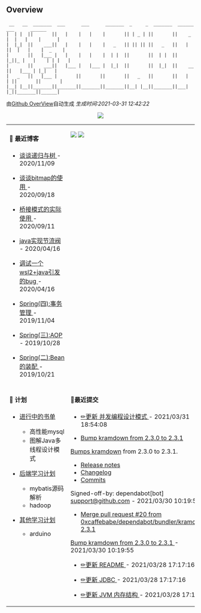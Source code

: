 
## Overview

```
 __   __  _______  ___      ___      _______  _     _  _______  ______    ___      ______  
|  | |  ||       ||   |    |   |    |       || | _ | ||       ||    _ |  |   |    |      | 
|  |_|  ||    ___||   |    |   |    |   _   || || || ||   _   ||   | ||  |   |    |  _    |
|       ||   |___ |   |    |   |    |  | |  ||       ||  | |  ||   |_||_ |   |    | | |   |
|       ||    ___||   |___ |   |___ |  |_|  ||       ||  |_|  ||    __  ||   |___ | |_|   |
|   _   ||   |___ |       ||       ||       ||   _   ||       ||   |  | ||       ||       |
|__| |__||_______||_______||_______||_______||__| |__||_______||___|  |_||_______||______|                        
```

由[Github OverView](https://github.com/0xcaffebabe/0xcaffebabe)自动生成 _生成时间:2021-03-31 12:42:22_

<p style="text-align:center">
  <img src="https://github-readme-stats.vercel.app/api?username=0xcaffebabe&count_private=true&show_icons=true">
</p>

<table>

<tr>
<td valign="top" width="50%">

#### 📖 最近博客


* <a href="https://ismy.wang/%E7%AE%97%E6%B3%95/2020/11/09/%E8%B0%88%E8%B0%88%E9%80%92%E5%BD%92%E4%B8%8E%E6%A0%91.html" target="_blank"> 谈谈递归与树 </a> - 2020/11/09 

    
* <a href="https://ismy.wang/%E7%AE%97%E6%B3%95/2020/09/18/%E8%B0%88%E8%B0%88bitmap%E7%9A%84%E4%BD%BF%E7%94%A8.html" target="_blank"> 谈谈bitmap的使用 </a> - 2020/09/18 

    
* <a href="https://ismy.wang/%E8%AE%BE%E8%AE%A1%E6%A8%A1%E5%BC%8F/2020/09/11/%E6%A1%A5%E6%8E%A5%E6%A8%A1%E5%BC%8F%E7%9A%84%E5%AE%9E%E9%99%85%E4%BD%BF%E7%94%A8.html" target="_blank"> 桥接模式的实际使用 </a> - 2020/09/11 

    
* <a href="https://ismy.wang/java/2020/04/16/JAVA%E5%AE%9E%E7%8E%B0%E8%8A%82%E6%B5%81%E9%98%80.html" target="_blank"> java实现节流阀 </a> - 2020/04/16 

    
* <a href="https://ismy.wang/%E6%97%A5%E5%B8%B8/2020/04/16/%E8%B0%83%E8%AF%95%E4%B8%80%E4%B8%AAwsl2+java%E5%BC%95%E5%8F%91%E7%9A%84bug.html" target="_blank"> 调试一个wsl2+java引发的bug </a> - 2020/04/16 

    
* <a href="https://ismy.wang/spring/2019/11/04/Spring-%E5%9B%9B-%E4%BA%8B%E5%8A%A1%E7%AE%A1%E7%90%86.html" target="_blank"> Spring(四):事务管理 </a> - 2019/11/04 

    
* <a href="https://ismy.wang/spring/2019/10/28/Spring(%E4%B8%89)-AOP.html" target="_blank"> Spring(三):AOP </a> - 2019/10/28 

    
* <a href="https://ismy.wang/spring/2019/10/21/Spring(%E4%BA%8C)-Bean%E7%9A%84%E8%A3%85%E9%85%8D.html" target="_blank"> Spring(二):Bean的装配 </a> - 2019/10/21 

        

</td>

<td valign="top" width="50%">

![](https://github-readme-stats.vercel.app/api/wakatime?username=0xcaffebabe&layout=compact)
![](https://github-readme-stats.vercel.app/api/top-langs/?username=0xcaffebabe&layout=compact&langs_count=8)

</td>

</tr>

<tr>

<td valign="top" width="50%">

#### 📝 计划

- [进行中的书单](https://github.com/users/0xcaffebabe/projects/4)
  - 高性能mysql
  - 图解Java多线程设计模式


- [后端学习计划](https://github.com/users/0xcaffebabe/projects/1)
  - mybatis源码解析
  - hadoop


- [其他学习计划](https://github.com/users/0xcaffebabe/projects/3)
  - arduino


<td>

#### 🌴最近提交


  * <a href="https://github.com/0xcaffebabe/note/commit/08eb9dde6f31579b00f833fc2a8174630cc7e2af" target="_blank"> ✏更新 并发编程设计模式 </a> - 2021/03/31 18:54:08 

    
  * <a href="https://github.com/0xcaffebabe/0xcaffebabe.github.io/commit/9eed4fc7cd10e80745344e2639c89b7ecf75f809" target="_blank"> Bump kramdown from 2.3.0 to 2.3.1

Bumps [kramdown](https://github.com/gettalong/kramdown) from 2.3.0 to 2.3.1.
- [Release notes](https://github.com/gettalong/kramdown/releases)
- [Changelog](https://github.com/gettalong/kramdown/blob/master/doc/news.page)
- [Commits](https://github.com/gettalong/kramdown/commits)

Signed-off-by: dependabot[bot] <support@github.com> </a> - 2021/03/30 10:19:55 

    
  * <a href="https://github.com/0xcaffebabe/0xcaffebabe.github.io/commit/a3da24d9ee77c4704494019faf19c1f9b1e8a2d8" target="_blank"> Merge pull request #20 from 0xcaffebabe/dependabot/bundler/kramdown-2.3.1

Bump kramdown from 2.3.0 to 2.3.1 </a> - 2021/03/30 10:19:55 

    
  * <a href="https://github.com/0xcaffebabe/note/commit/6abbe50853a84d09866212163b0f15d5e6a2396f" target="_blank"> ✏更新 README </a> - 2021/03/28 17:17:16 

    
  * <a href="https://github.com/0xcaffebabe/note/commit/7f69bf40c13d1b1b034ff77e088580231a486695" target="_blank"> ✏更新 JDBC </a> - 2021/03/28 17:17:16 

    
  * <a href="https://github.com/0xcaffebabe/note/commit/ba408ef56453c3de9bbc2dbf7b458612a05103b9" target="_blank"> ✏更新 JVM 内存结构 </a> - 2021/03/28 17:17:16 

    

</td>

</tr>

</table>
